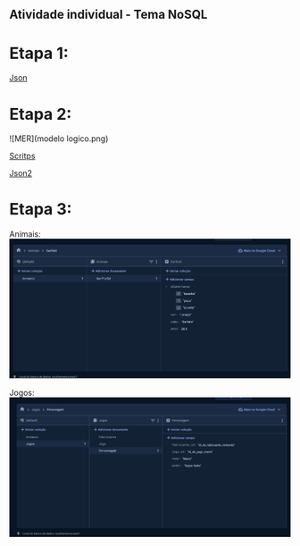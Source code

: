 ## Atividade individual - Tema NoSQL

# Etapa 1:

[Json](localização_google_sp.json)

# Etapa 2:

![MER](modelo logico.png)

[Scritps](ScriptEtapa2.sql)

[Json2](etapa2.json)

# Etapa 3:

Animais:
![Animais](firestoreAnimais.png)

Jogos:
![Jogos](firestoreJogos.png)


